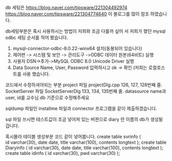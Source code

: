 db 세팅은 https://blog.naver.com/tipsware/221304492974
https://blog.naver.com/tipsware/221304774640
이 블로그를 많이 참조 하였습니다.

db세팅부분은 혹시 사용하시는 방법이 저희와 조금 다를까 싶어
서 저희가 했던 mysql odbc 세팅 순서를 적어 봤습니다.
1. mysql-connector-odbc-8.0.22-winx64 설치(동봉되어 있습니다)
2. 제어판 -> 시스템 및 보안 -> 관리도구 
->ODBC 데이터 원본(64비트) 실행
3. 사용자 DSN->추가->MySQL ODBC 8.0 Unicode Driver 실행
4. Data Source Name, User, Password 입력하시고 ok -> 확인
(저희는 로컬호스트를 사용 했습니다.

코드에서 수정하셔야되는 부분
project 파일 projectDlg.cpp 126, 127, 128번째 줄.
SocketServer 파일 SocketServerDlg 133, 134, 135번째 줄.
datasource name과 user, id를 교수님 db 기준으로 수정해주세요

sqldump 파일인 installme 파일과 connector 프로그램을 같이
제출하겠습니다.

sql 파일 쓰시면 테스트값이 조금 넣어져 있는
버젼으로 diary 란 이름의 db가 생성될 겁니다.

혹시몰라 테이블 생성부분 코드 같이 넣어봅니다.
create table svrinfo
(  
id varchar(30),
date date,
title varchar(100),
contents longtext
);
create table Diaryinfo
(
id varchar(30),
date date,
title varchar(100),
contents longtext
);
create table idinfo
(
    id varchar(30),
    pwd varchar(30)
);
